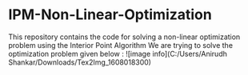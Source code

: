 # IPM-Non-Linear-Optimization
This repository contains the code for solving a non-linear optimization problem using the Interior Point Algorithm
We are trying to solve the optimization problem given below :
![image info](C:/Users/Anirudh Shankar/Downloads/Tex2Img_1608018300)